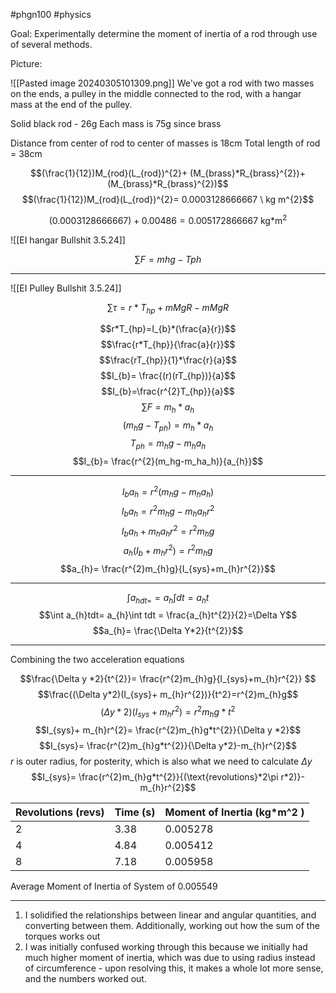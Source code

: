  #phgn100 #physics

Goal: Experimentally determine the moment of inertia of a rod through use of several methods.

Picture:

![[Pasted image 20240305101309.png]]
We've got a rod with two masses on the ends, a pulley in the middle connected to the rod, with a hangar mass at the end of the pulley.


Solid black rod - 26g
Each mass is 75g since brass

Distance from center of rod to center of masses is 18cm
Total length of rod = 38cm

$$(\frac{1}{12})M_{rod}(L_{rod})^{2}+ (M_{brass}*R_{brass}^{2})+(M_{brass}*R_{brass}^{2})$$
$$(\frac{1}{12})M_{rod}(L_{rod})^{2}= 0.0003128666667 \ kg m^{2}$$

$$(0.0003128666667 )+ 0.00486= 0.005172866667 \ \text{kg*m}^{2}$$

![[EI hangar Bullshit 3.5.24]]

$$\sum\limits F= mhg-Tph$$

---

![[EI Pulley Bullshit 3.5.24]]

$$\sum\limits \tau = r*T_{hp}+mMgR-mMgR$$

$$r*T_{hp}=I_{b}*(\frac{a}{r})$$
$$\frac{r*T_{hp}}{\frac{a}{r}}$$
$$\frac{rT_{hp}}{1}*\frac{r}{a}$$
$$I_{b}= \frac{(r)(rT_{hp})}{a}$$
$$I_{b}=\frac{r^{2}T_{hp}}{a}$$
$$\sum\limits F=m_{h}*a_{h}$$
$$(m_{h}g-T_{ph})=m_{h}*a_{h}$$
$$T_{ph}=m_{h}g-m_ha_{h}$$
$$I_{b}= \frac{r^{2}(m_hg-m_ha_h)}{a_{h}}$$

---

$$I_{b}a_{h}= r^{2}(m_{h}g-m_{h}a_{h})$$
$$I_{b}a_{h}= r^{2}m_{h}g - m_{h}a_{h}r^{2}$$
$$I_{b}a_{h}+ m_{h}a_{h}r^{2}= r^{2}m_{h}g$$
$$a_{h}(I_{b}+m_{h}r^{2})=r^{2}m_{h}g$$
$$a_{h}= \frac{r^{2}m_{h}g}{I_{sys}+m_{h}r^{2}}$$

---

$$\int a_{hdt=} = a_{h}\int dt = a_{h}t $$
$$\int a_{h}tdt= a_{h}\int tdt = \frac{a_{h}t^{2}}{2}=\Delta Y$$
$$a_{h}=  \frac{\Delta Y*2}{t^{2}}$$



---

Combining the two acceleration equations


$$\frac{\Delta y *2}{t^{2}}= \frac{r^{2}m_{h}g}{I_{sys}+m_{h}r^{2}} $$
$$\frac{(\Delta y*2)(I_{sys}+ m_{h}r^{2})}{t^2}=r^{2}m_{h}g$$
$$(\Delta y*2)(I_{sys}+ m_{h}r^{2})= r^{2}m_{h}g*t^{2}$$
$$I_{sys}+ m_{h}r^{2}= \frac{r^{2}m_{h}g*t^{2}}{\Delta y *2}$$
$$I_{sys}= \frac{r^{2}m_{h}g*t^{2}}{\Delta y*2}-m_{h}r^{2}$$
$r$ is outer radius, for posterity, which is also what we need to calculate $\Delta y$
$$I_{sys}= \frac{r^{2}m_{h}g*t^{2}}{(\text{revolutions}*2\pi r*2)}-m_{h}r^{2}$$


| Revolutions (revs) | Time (s) | Moment of Inertia (kg\*m^2 ) |
| ------------------ | -------- | ---------------------------- |
| 2                  | 3.38     | 0.005278                     |
| 4                  | 4.84     | 0.005412                     |
| 8                  | 7.18     | 0.005958                     |
Average Moment of Inertia of System of 0.005549


---

1. I solidified the relationships between linear and angular quantities, and converting between them. Additionally, working out how the sum of the torques works out
2. I was initially confused working through this because  we initially had much higher moment of inertia, which was due to using radius instead of circumference - upon resolving this, it makes a whole lot more sense, and the numbers worked out. 


